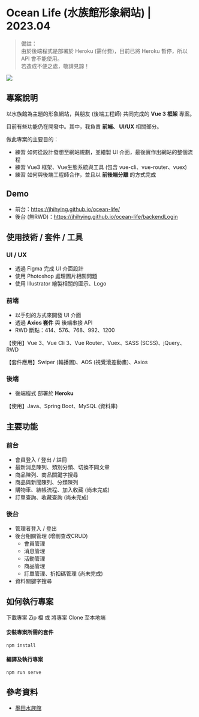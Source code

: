 # Ocean Life (水族館形象網站) | 2023.04

> 備註：  
> 由於後端程式是部署於 Heroku (需付費)，目前已將 Heroku 暫停，所以 API 會不能使用。  
> 若造成不便之處，敬請見諒！

![](https://i.imgur.com/dWeyazQ.jpg)

## 專案說明
以水族館為主題的形象網站，與朋友 (後端工程師) 共同完成的 **Vue 3 框架** 專案。

目前有些功能仍在開發中。其中，我負責 **前端、 UI/UX** 相關部分。

做此專案的主要目的：

- 練習 如何從設計發想至網站規劃，並繪製 UI 介面，最後實作出網站的整個流程
- 練習 Vue3 框架、Vue生態系統與工具 (包含 vue-cli、vue-router、vuex)
- 練習 如何與後端工程師合作，並且以 **前後端分離** 的方式完成

## Demo
- 前台：https://jhihying.github.io/ocean-life/
- 後台 (無RWD)：https://jhihying.github.io/ocean-life/backendLogin


## 使用技術 / 套件 / 工具
### UI / UX
- 透過 Figma 完成 UI 介面設計
- 使用 Photoshop 處理圖片相關問題
- 使用 Illustrator 繪製相關的圖示、Logo


### 前端
- 以手刻的方式來開發 UI 介面
- 透過 **Axios 套件** 與 後端串接 API
- RWD 斷點：414、576、768、992、1200

【使用】Vue 3、Vue Cli 3、Vue Router、Vuex、SASS (SCSS)、jQuery、RWD

【套件應用】Swiper (輪播圖)、AOS (視覺滾差動畫)、Axios


### 後端
- 後端程式 部署於 **Heroku**

【使用】Java、Spring Boot、MySQL (資料庫)


## 主要功能
### 前台
- 會員登入 / 登出 / 註冊
- 最新消息陳列、類別分類、切換不同文章
- 商品陳列、商品關鍵字搜尋
- 商品與新聞陳列、分類陳列
- 購物車、結帳流程、加入收藏 (尚未完成)
- 訂單查詢、收藏查詢  (尚未完成)


### 後台
- 管理者登入 / 登出
- 後台相關管理 (增刪查改CRUD)
  - 會員管理
  - 消息管理
  - 活動管理
  - 商品管理
  - 訂單管理、折扣碼管理 (尚未完成)
- 資料關鍵字搜尋


## 如何執行專案

下載專案 Zip 檔 或 將專案 Clone 至本地端

#### 安裝專案所需的套件
```
npm install
```

#### 編譯及執行專案
```
npm run serve
```

## 參考資料
- [墨田水族館](https://www.sumida-aquarium.com/cn_han/index.html)
